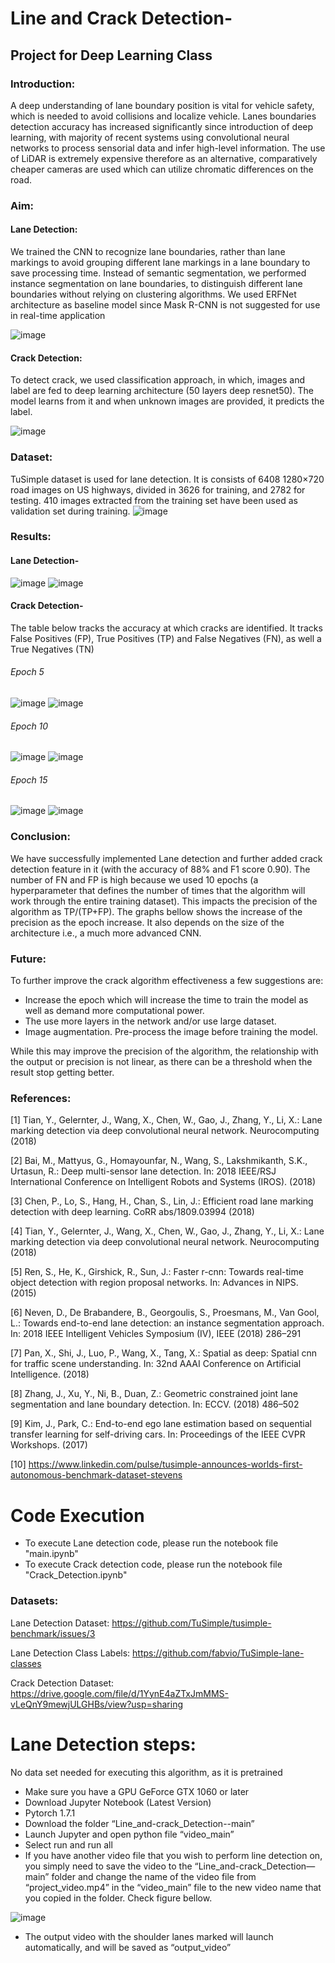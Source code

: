 # Line and Crack Detection-
## Project for Deep Learning Class

### Introduction:

A deep understanding of lane boundary position is vital for vehicle safety, which is needed to avoid collisions and localize vehicle. Lanes boundaries detection accuracy has increased significantly since introduction of deep learning, with majority of recent systems using convolutional neural networks to process sensorial data and infer high-level information. The use of LiDAR is extremely expensive therefore as an alternative, comparatively cheaper cameras are used which can utilize chromatic differences on the road.

### Aim:

#### Lane Detection:
We trained the CNN to recognize lane boundaries, rather than lane markings to avoid grouping different lane markings in a lane boundary to save processing time. 
Instead of semantic segmentation, we performed instance segmentation on lane boundaries, to distinguish different lane boundaries without relying on clustering algorithms.
We used  ERFNet architecture as baseline model since Mask R-CNN is not suggested for use in real-time application

![image](https://user-images.githubusercontent.com/104802856/166630316-ecba14f2-673a-47b2-b728-da7a6dc87ca4.png)


#### Crack Detection:
To detect crack, we used classification approach, in which, images and label are fed to deep learning architecture (50 layers deep resnet50). The model learns from it and when unknown images are provided, it predicts the label.

![image](https://user-images.githubusercontent.com/104802856/166630379-f9823e8c-ebba-48c7-8729-20baa90c967a.png)

### Dataset: 
TuSimple dataset is used for lane detection. It is consists of 6408 1280×720 road images on US highways, divided in 3626 for training, and 2782 for testing. 410 images extracted from the training set have been used as validation set during training.
![image](https://user-images.githubusercontent.com/104802856/166630466-910904fd-0f2e-41d7-bda2-12affe4cbc5c.png)


### Results: 
#### Lane Detection-

![image](https://user-images.githubusercontent.com/104802856/166630719-493dbd84-84cd-4d17-92e4-6f2cf44a2486.png)
![image](https://user-images.githubusercontent.com/104802856/166630733-9b029bac-ce61-46eb-a7ec-0d9e7a2ef2bf.png)

#### Crack Detection-

The table below tracks the accuracy at which cracks are identified. It tracks False Positives (FP), True Positives (TP) and False Negatives (FN), as well a True Negatives (TN) 


###### Epoch 5

![image](https://user-images.githubusercontent.com/104802856/166630857-4cc64367-7ddd-4504-8351-532226725b8a.png)
![image](https://user-images.githubusercontent.com/104802856/166630861-e152eea6-677c-4eb6-b589-98139a665ab9.png)

###### Epoch 10

![image](https://user-images.githubusercontent.com/104802856/166630899-4a0a80c3-9b6b-4a18-8aed-e5b5fe1fad72.png)
![image](https://user-images.githubusercontent.com/104802856/166630906-e7d76053-9413-477d-89a3-b9d84986d39e.png)

###### Epoch 15 

![image](https://user-images.githubusercontent.com/104802856/166630928-70581849-a267-4b3f-ac88-8a97f3a2b430.png)
![image](https://user-images.githubusercontent.com/104802856/166630945-9a42c1c1-1bc9-4bd7-831a-620cd91caf07.png)

### Conclusion:
We have successfully implemented Lane detection and further added crack detection feature in it (with the accuracy of 88% and F1 score 0.90).
The number of FN and FP is high because we used 10 epochs (a hyperparameter that defines the number of times that the algorithm will work through the entire training dataset). This impacts the precision of the algorithm as TP/(TP+FP). The graphs bellow shows the increase of the precision as the epoch increase. It also depends on the size of the architecture i.e., a much more advanced CNN.

### Future:
To further improve the crack algorithm effectiveness a few suggestions are: 

- Increase the epoch which will increase the time to train the model as well as demand more computational power.
- The use more layers in the network and/or use large dataset. 
- Image augmentation. Pre-process the image before training the model. 

While this may improve the precision of the algorithm, the relationship with the output or precision is not linear, as there can be a threshold when the result stop getting better. 

### References:

[1] Tian, Y., Gelernter, J., Wang, X., Chen, W., Gao, J., Zhang, Y., Li, X.: Lane marking detection via deep convolutional neural network. Neurocomputing (2018) 

[2] Bai, M., Mattyus, G., Homayounfar, N., Wang, S., Lakshmikanth, S.K., Urtasun, R.: Deep multi-sensor lane detection. In: 2018 IEEE/RSJ International Conference on Intelligent Robots and Systems (IROS). (2018) 

[3] Chen, P., Lo, S., Hang, H., Chan, S., Lin, J.: Efficient road lane marking detection with deep learning. CoRR abs/1809.03994 (2018) 

[4] Tian, Y., Gelernter, J., Wang, X., Chen, W., Gao, J., Zhang, Y., Li, X.: Lane marking detection via deep convolutional neural network. Neurocomputing (2018) 

[5] Ren, S., He, K., Girshick, R., Sun, J.: Faster r-cnn: Towards real-time object detection with region proposal networks. In: Advances in NIPS. (2015) 

[6] Neven, D., De Brabandere, B., Georgoulis, S., Proesmans, M., Van Gool, L.: Towards end-to-end lane detection: an instance segmentation approach. In: 2018 IEEE Intelligent Vehicles Symposium (IV), IEEE (2018) 286–291 

[7] Pan, X., Shi, J., Luo, P., Wang, X., Tang, X.: Spatial as deep: Spatial cnn for traffic scene understanding. In: 32nd AAAI Conference on Artificial Intelligence. (2018) 

[8] Zhang, J., Xu, Y., Ni, B., Duan, Z.: Geometric constrained joint lane segmentation and lane boundary detection. In: ECCV. (2018) 486–502 

[9] Kim, J., Park, C.: End-to-end ego lane estimation based on sequential transfer learning for self-driving cars. In: Proceedings of the IEEE CVPR Workshops. (2017) 

[10] https://www.linkedin.com/pulse/tusimple-announces-worlds-first-autonomous-benchmark-dataset-stevens



# Code Execution

- To execute Lane detection code, please run the notebook file "main.ipynb"
- To execute Crack detection code, please run the notebook file "Crack_Detection.ipynb"

### Datasets:
Lane Detection Dataset:
https://github.com/TuSimple/tusimple-benchmark/issues/3

Lane Detection Class Labels: 
https://github.com/fabvio/TuSimple-lane-classes

Crack Detection Dataset:
https://drive.google.com/file/d/1YynE4aZTxJmMMS-vLeQnY9mewjULGHBs/view?usp=sharing

# Lane Detection steps:
No data set needed for executing this algorithm, as it is pretrained

- Make sure you have a GPU GeForce GTX 1060 or later
- Download Jupyter Notebook (Latest Version)
- Pytorch 1.7.1
- Download the folder “Line_and-crack_Detection--main”
- Launch Jupyter and open python file “video_main”
- Select run and run all
- If you have another video file that you wish to perform line detection on, you simply need to save the video to the “Line_and-crack_Detection—main” folder and change the name of the video file from “project_video.mp4” in the “video_main” file to the new video name that you copied in the folder. Check figure bellow.

![image](https://user-images.githubusercontent.com/104802856/166853466-d584e669-8829-4ae6-8c40-3b1d1c7fa27b.png)

- The output video with the shoulder lanes marked will launch automatically, and will be saved as “output_video”


